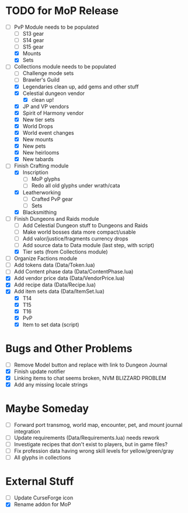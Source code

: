 # TODO for MoP Release
- [ ] PvP Module needs to be populated
    - [ ] S13 gear
    - [ ] S14 gear
    - [ ] S15 gear
    - [x] Mounts
    - [x] Sets
- [ ] Collections module needs to be populated
    - [ ] Challenge mode sets
    - [ ] Brawler's Guild
    - [x] Legendaries clean up, add gems and other stuff
    - [x] Celestial dungeon vendor
        - [x] clean up!
    - [x] JP and VP vendors
    - [x] Spirit of Harmony vendor
    - [x] New tier sets
    - [x] World Drops
    - [x] World event changes
    - [x] New mounts
    - [x] New pets
    - [x] New heirlooms
    - [x] New tabards
- [ ] Finish Crafting module
    - [x] Inscription
        - [ ] MoP glyphs
        - [ ] Redo all old glyphs under wrath/cata
    - [x] Leatherworking
        - [ ] Crafted PvP gear
        - [ ] Sets
    - [x] Blacksmithing
- [ ] Finish Dungeons and Raids module
    - [ ] Add Celestial Dungeon stuff to Dungeons and Raids
    - [ ] Make world bosses data more compact/usable
    - [ ] Add valor/justice/fragments currency drops
    - [ ] Add source data to Data module (last step, with script)
    - [x] Tier sets (from Collections module)
- [ ] Organize Factions module
- [ ] Add tokens data (Data/Token.lua)
- [ ] Add Content phase data (Data/ContentPhase.lua)
- [x] Add vendor price data (Data/VendorPrice.lua)
- [x] Add recipe data (Data/Recipe.lua)
- [x] Add item sets data (Data/ItemSet.lua)
    - [x] T14
    - [x] T15
    - [x] T16
    - [x] PvP
    - [x] Item to set data (script)

# Bugs and Other Problems
- [ ] Remove Model button and replace with link to Dungeon Journal
- [x] Finish update notifier
- [x] Linking items to chat seems broken, NVM BLIZZARD PROBLEM
- [x] Add any missing locale strings

# Maybe Someday
- [ ] Forward port transmog, world map, encounter, pet, and mount journal integration
- [ ] Update requirements (Data/Requirements.lua) needs rework
- [ ] Investigate recipes that don't exist to players, but in game files?
- [ ] Fix profession data having wrong skill levels for yellow/green/gray
- [ ] All glyphs in collections

# External Stuff
- [ ] Update CurseForge icon
- [x] Rename addon for MoP
